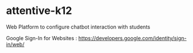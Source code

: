 # attentive-k12
Web Platform to configure chatbot interaction with students

Google Sign-In for Websites : https://developers.google.com/identity/sign-in/web/
